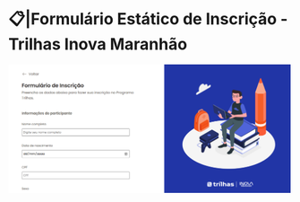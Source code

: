 # 📋|Formulário Estático de Inscrição - Trilhas Inova Maranhão
![Imagem do Formulário de Inscrição](form-imagem.png)
